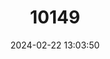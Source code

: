---
title: "10149"
category: "Hipposideros marisae"
draft: false
date: 2024-02-22 13:03:50
languages:
  English: ["Aellen's Roundleaf Bat"]
---
